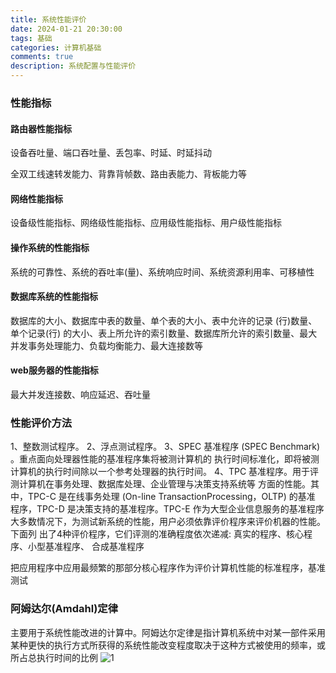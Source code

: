 ```yaml
---
title: 系统性能评价
date: 2024-01-21 20:30:00
tags: 基础
categories: 计算机基础
comments: true
description: 系统配置与性能评价
---
```


### 性能指标

#### 路由器性能指标

设备吞吐量、端口吞吐量、丢包率、时延、时延抖动

全双工线速转发能力、背靠背帧数、路由表能力、背板能力等

#### 网络性能指标
设备级性能指标、网络级性能指标、应用级性能指标、用户级性能指标

#### 操作系统的性能指标
系统的可靠性、系统的吞吐率(量)、系统响应时间、系统资源利用率、可移植性

#### 数据库系统的性能指标
数据库的大小、数据库中表的数量、单个表的大小、表中允许的记录 (行)数量、单个记录(行) 的大小、表上所允许的索引数量、数据库所允许的索引数量、最大并发事务处理能力、负载均衡能力、最大连接数等

#### web服务器的性能指标
最大并发连接数、响应延迟、吞吐量

### 性能评价方法
1、整数测试程序。
2、浮点测试程序。
3、SPEC 基准程序 (SPEC Benchmark) 。重点面向处理器性能的基准程序集将被测计算机的
执行时间标准化，即将被测计算机的执行时间除以一个参考处理器的执行时间。
4、TPC 基准程序。用于评测计算机在事务处理、数据库处理、企业管理与决策支持系统等
方面的性能。其中，TPC-C 是在线事务处理 (On-line TransactionProcessing，OLTP) 的基准
程序，TPC-D 是决策支持的基准程序。TPC-E 作为大型企业信息服务的基准程序
大多数情况下，为测试新系统的性能，用户必须依靠评价程序来评价机器的性能。下面列
出了4种评价程序，它们评测的准确程度依次递减: 真实的程序、核心程序、小型基准程序、
合成基准程序

把应用程序中应用最频繁的那部分核心程序作为评价计算机性能的标准程序，基准测试

### 阿姆达尔(Amdahl)定律
主要用于系统性能改进的计算中。阿姆达尔定律是指计算机系统中对某一部件采用某种更快的执行方式所获得的系统性能改变程度取决于这种方式被使用的频率，或所占总执行时间的比例
![1](1.jpg)